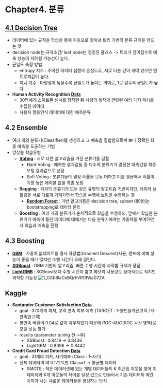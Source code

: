 # Chapter4. 분류
## [4.1 Decision Tree](https://github.com/sohyuniii/Machine-learning/blob/master/4%EC%9E%A5_Classification/4.1%20Decision-Tree.ipynb)
- 데이터에 있는 규칙을 학습을 통해 자동으로 찾아낸 트리 기반의 분류 규칙을 만드는 것
- decision node는 규칙조건/ leaf node는 결정된 클래스 -> 트리가 깊어질수록 예측 성능이 저하될 가능성이 높다.
- 균일도 측정 방법 
  - entropy 지수 : 주어진 데이터 집합의 혼잡도로, 서로 다른 값이 섞여 있으면 엔트로피값이 높다.
  - 지니 계수 : 다양성이 낮을수록 균일도가 높다는 의미로, 1로 갈수록 균일도가 높다.
- **Human Activity Recognition [Data](https://archive.ics.uci.edu/ml/datasets/Human+Activity+Recognition+Using+Smartphones#)**
  - 30명에게 스마트폰 센서를 장착한 뒤 사람의 동작과 관련된 여러 가지 피처를 수집한 데이터
  - 사용자 행동인식 데이터에 대한 예측분류

## 4.2 Ensemble
- 여러 개의 분류기(Classifier)를 생성하고 그 예측을 결합함으로써 보다 정확한 최종 예측을 도출하는 기법
- 앙상블 학습유형
  - [**Voting**](https://github.com/sohyuniii/Machine-learning/blob/master/4%EC%9E%A5_Classification/4.2.1%20Voting.ipynb) : 서로 다른 알고리즘을 가진 분류기를 결합
    - Hard Voting : 예측한 결과값들 중 다수의 분류기가 결정한 예측값을 최종 보팅 결과값으로 선정 
    - Soft Voting : 분류기들의 결정 확률을 모두 더하고 이를 평균해서 확률이 가장 높은 레이블 값을 최종 보팅 
  - **Bagging** : 각각의 분류기가 모두 같은 유형의 알고리즘 기반이지만, 데이터 샘플링을 서로 다르게 가져가면서 학습을 수행해 보팅을 수행하는 것 
    - [**Random Forest**](https://github.com/sohyuniii/Machine-learning/blob/master/4%EC%9E%A5_Classification/4.2.2%20RandomForest.ipynb) : 기반 알고리즘은 decision tree, subset 데이터는 bootstrapping로 데이터 분리
  - **Boosting** : 여러 개의 분류기가 순차적으로 학습을 수행하되, 앞에서 학습한 분류기가 예측이 틀린 데이터에 대해서는 다음 분류기에게는 가중치를 부여하면서 학습과 예측을 진행 
  
 ## 4.3 Boosting
   - [**GBM**]() : 가중치 없데이트를  경사 하강법(Gradient Descent)사용, 랜포에 비해 성능이 좋을 때가 많지만 수행 시간이 오래 걸린다.
   - [**XGBoost**](https://github.com/sohyuniii/Machine-learning/blob/master/4%EC%9E%A5_Classification/4.3.2%20XGBoost(eXtra%20Gradient%20Boost).ipynb) : GBM 기반의 알고리즘, 빠른 수행 시간과 과적합 규제가 장점
   - [**LightGMB**]() : XGBoost보다 수행 시간이 짧고 메모리 사용량도 상대적으로 작지만 과적합 가능성 
![1_OGb9laCoBQrhVR19WaG7ZA](https://user-images.githubusercontent.com/41772329/56281217-09699f00-6147-11e9-88f4-9fbd2785a352.jpeg)

## Kaggle
- **Santander Customer Satisfaction [Data](https://www.kaggle.com/c/santander-customer-satisfaction/data)**
  - goal : 370개의 피처, 고객 만족 여부 예측 (TARGET : 1-불만을가진고객 / 0-만족한고객)
  - 불만족 비율이 0.04로 값이 치우져있기 때문에 *ROC-AUC*(ROC 곡선 영역)로 모델 성능 평가
  - results (parameter tuning 전->후)
    - XGBoost : 0.8419 -> 0.8438
    - LightGBM : 0.8396 -> 0.8442
- **Credit Card Fraud Detection [Data](https://www.kaggle.com/mlg-ulb/creditcardfraud)**
  - goal : 31개의 피처, 사기예측 (Class : 1-사기)
  - 전체 데이터의 약 0.172%만 Class=1 -> 불균형 데이터
    - SMOTE : 적은 데이터셋에 있는 개별 데이터들의 K 최근접 이웃을 찾아 이 데이터와 K개 이웃들의 차이를 일정 값으로 만들어서 기존 데이터와 약간 차이가 나는 새로운 데이터들을 생성하는 방식
